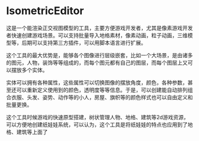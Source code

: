 IsometricEditor
======================


这是一个能渲染正交视图模型的工具，主要方便游戏开发者，尤其是像素游戏开发者快速创建游戏场景。可以支持批量导入地格素材，像素动画，粒子动画，三维模型等，后期可以支持第三方插件，可以用脚本语言进行扩展。

这个工具的最大优势是，能够各个图像进行层级嵌套，比如一个大场景，是由诸多的图元，人物，装饰等等组成的，而每个图元都有自己的图层，而每个图层上又可以摆放多个实体。

实体可以拥有各种属性，这些属性可以切换图像的摆放角度，颜色，各种参数，甚至还可以重新定义使用到的颜色，透明度等等信息。于是，可以创建能自动排列组合衣服、头发、姿势、动作等的小人，房屋、旗帜等的颜色样式也可以自由定义和批量更换。

这个工具时候游戏的快速原型搭建，树状管理人物、地格、建筑等2d游戏资源，可以方便地创建纸娃娃系统，可以认为，这个工具是将纸娃娃的特点也应用到了地格、建筑等上面了

